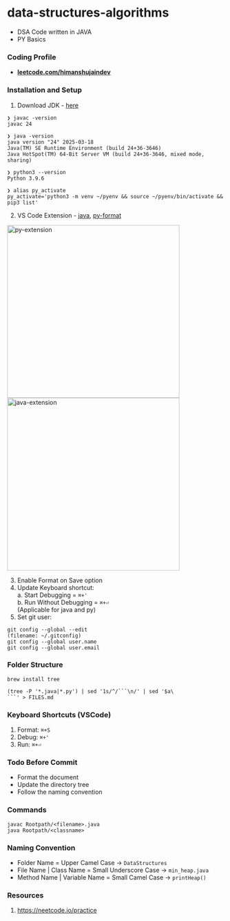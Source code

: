 # data-structures-algorithms
- DSA Code written in JAVA
- PY Basics


### Coding Profile
- **[leetcode.com/himanshujaindev](https://leetcode.com/u/himanshujaindev/)**


### Installation and Setup
1. Download JDK - [here](https://www.oracle.com/in/java/technologies/downloads/)
```
❯ javac -version
javac 24

❯ java -version
java version "24" 2025-03-18
Java(TM) SE Runtime Environment (build 24+36-3646)
Java HotSpot(TM) 64-Bit Server VM (build 24+36-3646, mixed mode, sharing)

❯ python3 --version
Python 3.9.6

❯ alias py_activate
py_activate='python3 -m venv ~/pyenv && source ~/pyenv/bin/activate && pip3 list'
```

2. VS Code Extension - [java](https://marketplace.visualstudio.com/items?itemName=Oracle.oracle-java), [py-format](https://marketplace.visualstudio.com/items?itemName=ms-python.black-formatter)

<img width="400" alt="py-extension" src="https://github.com/user-attachments/assets/b7b511d0-8514-4d56-a938-f2feb82339be" />
<img width="400" alt="java-extension" src="https://github.com/user-attachments/assets/034e0831-b44c-4d83-bdd3-238a050cee98" />

3. Enable Format on Save option
4. Update Keyboard shortcut:<br>
    a. Start Debugging = ```⌘+'```<br>
    b. Run Without Debugging = ```⌘+⏎```<br>
       (Applicable for java and py)
5. Set git user:
```
git config --global --edit
(filename: ~/.gitconfig)
git config --global user.name
git config --global user.email
```

### Folder Structure
```
brew install tree
```
```
(tree -P '*.java|*.py') | sed '1s/^/```\n/' | sed '$a\
```' > FILES.md
```


### Keyboard Shortcuts (VSCode)

1. Format: ```⌘+S```
2. Debug: ```⌘+'```
3. Run: ```⌘+⏎```


### Todo Before Commit

- Format the document
- Update the directory tree
- Follow the naming convention


### Commands

```
javac Rootpath/<filename>.java
java Rootpath/<classname>
```


### Naming Convention

- Folder Name = Upper Camel Case -> ```DataStructures```
- File Name | Class Name = Small Underscore Case -> ```min_heap.java```
- Method Name | Variable Name = Small Camel Case -> ```printHeap()```


### Resources
1. https://neetcode.io/practice
